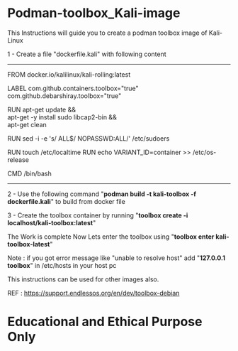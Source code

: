 # Podman-toolbox_Kali-image
This Instructions will guide you to create a podman toolbox image of Kali-Linux

1 - Create a file "dockerfile.kali" with following content
*************************************************************
FROM docker.io/kalilinux/kali-rolling:latest

LABEL com.github.containers.toolbox="true" \
      com.github.debarshiray.toolbox="true"

RUN apt-get update && \
    apt-get -y install sudo libcap2-bin && \
    apt-get clean

RUN sed -i -e 's/ ALL$/ NOPASSWD:ALL/' /etc/sudoers

RUN touch /etc/localtime
RUN echo VARIANT_ID=container >> /etc/os-release

CMD /bin/bash
******************************************************************

2 - Use the following command "**podman build -t kali-toolbox -f dockerfile.kali**" to build from docker file

3 - Create the toolbox container by running "**toolbox create -i localhost/kali-toolbox:latest**"

The Work is complete
Now Lets enter the toolbox using "**toolbox enter kali-toolbox-latest**"

Note : if you got error message like "unable to resolve host" add "**127.0.0.1    toolbox**" in /etc/hosts in your host pc

This instructions can be used for other images also.


REF : https://support.endlessos.org/en/dev/toolbox-debian

# Educational and Ethical Purpose Only

